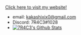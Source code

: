 [Click here to visit my website!](https://7r4c3.github.io/)


- email: kakashixix0@gmail.com
- Discord: 7R4C3#1028
- [![7R4C3's Github Stats](https://github-readme-stats.vercel.app/api?username=7R4C3)](https://github.com/7R4C3/github-readme-stats)


